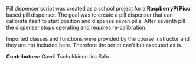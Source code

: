 Pill dispenser script was created as a school project for a <b>RaspberryPi Pico</b> based pill dispenser. The goal was to create a pill dispenser that can calibrate itself to start position and dispense seven pills. 
After seventh pill the dispenser stops operating and requires re-calibration.

Imported classes and functions were provided by the course instructor and they are not included here. Therefore the script can't but executed as is.

<b>Contributors:</b>
Gavril Tschokkinen
Iira Salo
